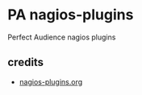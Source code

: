 # PA nagios-plugins

Perfect Audience nagios plugins

## credits

* [nagios-plugins.org](https://github.com/nagios-plugins/nagios-plugins)

